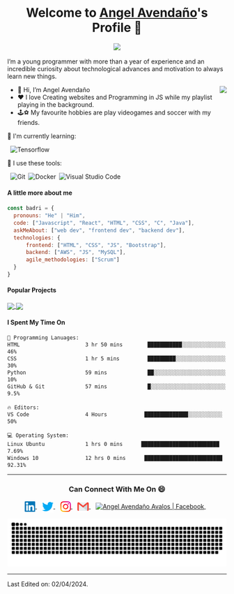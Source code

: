 <p align="center">
  <h1 align="center">Welcome to <a href="https://github.com/kaquka">Angel Avendaño</a>'s Profile 👋</h1>
</p>
<p align="center">
  <a align="center" href="https://github.com/DenverCoder1/readme-typing-svg"><img src="https://readme-typing-svg.herokuapp.com?&font=IBM+Plex+Sans&color=FFFFFF&size=25&lines=Welcome+to+my+GitHub+Profile!;I'm+a+Full+Stack+developer;I'm+a+competitive+programmer" /></a>
</p>
<p>I’m a young programmer with more than a year of experience and an incredible curiosity about technological advances and motivation to always learn new things.</p>
<img align="right" src="https://media.giphy.com/media/M9gbBd9nbDrOTu1Mqx/giphy.gif">
<ul>
  <li>👋 Hi, I’m Angel Avendaño</li>
  <li>❤️ I love Creating websites and Programming in JS while my playlist playing in the background.</li>
  <li>🕹️⚽ My favourite hobbies are play videogames and soccer with my friends.</li>
  <!--<li>🧐 Portfolio Website, https://mrbluebird2.github.io</li>-->
</ul>

🌱 I'm currently learning:

&ensp;![Tensorflow](https://img.shields.io/badge/-Tensorflow-000000?style=flat-square&logo=Tensorflow)

:rocket: I use these tools:

&ensp;![Git](https://img.shields.io/badge/-Git-3E2C00?style=flat-square&logo=Git)&ensp;![Docker](https://img.shields.io/badge/-Docker-384D54?style=flat-square&logo=Docker)&ensp;![Visual Studio Code](https://img.shields.io/badge/-VsCode-2C2C32?style=flat-square&logo=visual-studio-code&logoColor=0078D7)

#### A little more about me
```javascript
const badri = {
  pronouns: "He" | "Him",
  code: ["Javascript", "React", "HTML", "CSS", "C", "Java"],
  askMeAbout: ["web dev", "frontend dev", "backend dev"],
  technologies: {
      frontend: ["HTML", "CSS", "JS", "Bootstrap"],
      backend: ["AWS", "JS", "MySQL"],
      agile_methodologies: ["Scrum"]
  }
}
```
#### Popular Projects
<a href="https://github.com/kaquka/conektaBUAP">
  <!-- Change the `github-readme-stats.anuraghazra1.vercel.app` to `github-readme-stats.vercel.app`  -->
  <img align="center" src="https://github-readme-stats.vercel.app/api/pin/?username=kaquka&repo=conektaBUAP&theme=onedark" />
</a>    
<a href="https://github.com/kaquka/battleshipProject">
  <!-- Change the `github-readme-stats.anuraghazra1.vercel.app` to `github-readme-stats.vercel.app`  -->
  <img align="center" src="https://github-readme-stats.vercel.app/api/pin/?username=kaquka&repo=battleshipProject&theme=onedark"/>
</a>

#### I Spent My Time On
```text
💬 Programming Lanuages:
HTML                     3 hr 50 mins        ███████████░░░░░░░░░░░░░░   46% 
CSS                      1 hr 5 mins         █████████░░░░░░░░░░░░░░░░   30% 
Python                   59 mins             ██░░░░░░░░░░░░░░░░░░░░░░░   10% 
GitHub & Git             57 mins             █░░░░░░░░░░░░░░░░░░░░░░░░   9.5%

🔥 Editors:
VS Code                  4 Hours            ██████████████░░░░░░░░░░░   50% 

💻 Operating System:
Linux Ubuntu             1 hrs 0 mins      █████████████████████████   7.69%
Windows 10               12 hrs 0 mins      █████████████████████████   92.31%
```
------
<div align="center">
  <h3><b>Can Connect With Me On 😄 </b></h3>
</div>
<p align="center">
<a href="http://www.linkedin.com/in/angel-avenda%C3%B1o64a2bb239" target="_blank">
  <img align="center" alt="Angel Avendaño Avalos | Linkedin" width="24px" src="https://github.com/SatYu26/SatYu26/blob/master/Assets/Linkedin.svg" />
</a> &nbsp;&nbsp;
<a href="https://x.com/qwerty_078" target="_blank">
  <img align="center" alt="Angel Avendaño | Twitter" width="26px" src="https://github.com/SatYu26/SatYu26/blob/master/Assets/Twitter.svg" />
</a> &nbsp;&nbsp;
<a href="https://www.instagram.com/fkk.av/" target="_blank">
  <img align="center" alt="Angel Avendaño | Instagram" width="24px" src="https://github.com/SatYu26/SatYu26/blob/master/Assets/Instagram.svg" />
</a> &nbsp;&nbsp;
<a href="mailto:avalos_luisangel@hotmail.com" >
  <img align="center" alt="Angel Avendaño Avalos | Gmail" width="26px" src="https://github.com/SatYu26/SatYu26/blob/master/Assets/Gmail.svg" />
</a> &nbsp;&nbsp;
<a href="https://www.facebook.com/angel.avalos.332/">
    <img align="center" alt="Angel Avendaño Avalos | Facebook" width="24px" src="https://upload.wikimedia.org/wikipedia/en/thumb/0/04/Facebook_f_logo_%282021%29.svg/100px-Facebook_f_logo_%282021%29.svg.png" />
</a> &nbsp;&nbsp;
<p>

<p align="center">
  <img src="https://github.com/DHANOLA/DHANOLA/raw/output/github-contribution-grid-snake.svg" alt="snake"></center>
</p>

------
Last Edited on: 02/04/2024.
